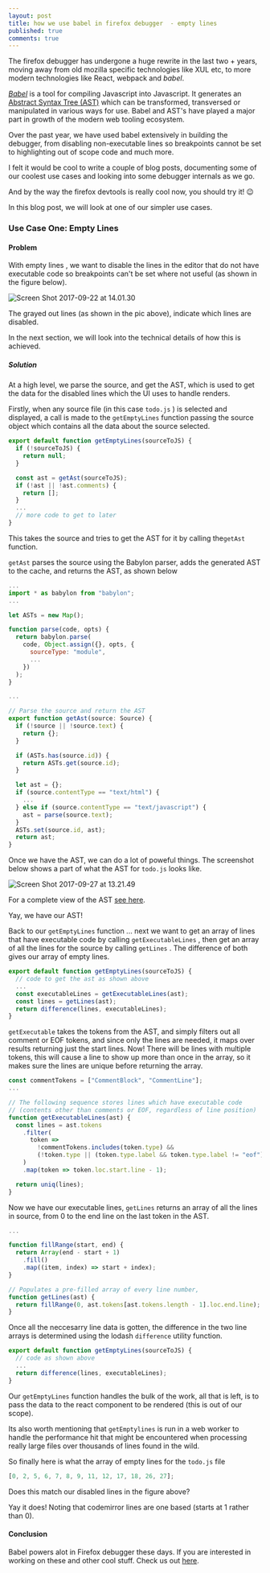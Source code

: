 ```yaml
---
layout: post
title: how we use babel in firefox debugger  - empty lines
published: true
comments: true
---
```


The firefox debugger has undergone a huge rewrite in the last two + years<!--more-->, moving away from old mozilla specific technologies like XUL etc, to more modern technologies like React, webpack and _babel_.

[_Babel_][babel] is a tool for compiling Javascript into Javascript. It generates an [Abstract Syntax Tree (AST)][ast_wiki] which can be transformed, transversed or manipulated in various ways for use. Babel and AST's have played a major part in growth of the modern web tooling ecosystem.

Over the past year, we have used babel extensively in building the debugger, from disabling non-executable lines so breakpoints cannot be set to highlighting out of scope code and much more.

I felt it would be cool to write a couple of blog posts, documenting some of our coolest use cases and looking into some debugger internals as we go.

And by the way the firefox devtools is really cool now, you should try it! 😉

In this blog post, we will look at one of our simpler use cases.

### Use Case One: Empty Lines

#### Problem

With empty lines , we want to disable the lines in the editor that do not have executable code so breakpoints can't be set where not useful (as shown in the figure below).

![Screen Shot 2017-09-22 at 14.01.30][code_view]

The grayed out lines (as shown in the pic above), indicate which lines are disabled.

In the next section, we will look into the technical details of how this is achieved.

##### Solution

At a high level, we parse the source, and get the AST, which is used to get the data for the disabled lines which the UI uses to handle renders.

Firstly, when any source file (in this case `todo.js` ) is selected and displayed, a call is made to the `getEmptyLines` function passing the source object which contains all the data about the source selected.

```js
export default function getEmptyLines(sourceToJS) {
  if (!sourceToJS) {
    return null;
  }

  const ast = getAst(sourceToJS);
  if (!ast || !ast.comments) {
    return [];
  }
  ...
  // more code to get to later
}
```

This takes the source and tries to get the AST for it by calling the`getAst` function.

`getAst` parses the source using the Babylon parser, adds the generated AST to the cache, and returns the AST, as shown below

```js
...
import * as babylon from "babylon";
...

let ASTs = new Map();

function parse(code, opts) {
  return babylon.parse(
    code, Object.assign({}, opts, {
      sourceType: "module",
      ...
    })
  );
}

...

// Parse the source and return the AST
export function getAst(source: Source) {
  if (!source || !source.text) {
    return {};
  }

  if (ASTs.has(source.id)) {
    return ASTs.get(source.id);
  }

  let ast = {};
  if (source.contentType == "text/html") {
    ...
  } else if (source.contentType == "text/javascript") {
    ast = parse(source.text);
  }
  ASTs.set(source.id, ast);
  return ast;
}
```

Once we have the AST, we can do a lot of poweful things. The screenshot below shows a part of what the AST for `todo.js` looks like.

![Screen Shot 2017-09-27 at 13.21.49][ast_view]

For a complete view of the AST [see here][ast].

Yay, we have our AST!

Back to our `getEmptyLines` function ... next we want to get an array of lines that have executable code by calling `getExecutableLines` , then get an array of all the lines for the source by calling `getLines` . The difference of both gives our array of empty lines.

```js
export default function getEmptyLines(sourceToJS) {
  // code to get the ast as shown above
  ...
  const executableLines = getExecutableLines(ast);
  const lines = getLines(ast);
  return difference(lines, executableLines);
}
```

`getExecutable` takes the tokens from the AST, and simply filters out all comment or EOF tokens, and since only the lines are needed, it maps over results returning just the start lines. Now! There will be lines with multiple tokens, this will cause a line to show up more than once in the array, so it makes sure the lines are unique before returning the array.

```js
const commentTokens = ["CommentBlock", "CommentLine"];
...

// The following sequence stores lines which have executable code
// (contents other than comments or EOF, regardless of line position)
function getExecutableLines(ast) {
  const lines = ast.tokens
    .filter(
      token =>
        !commentTokens.includes(token.type) &&
        (!token.type || (token.type.label && token.type.label != "eof"))
    )
    .map(token => token.loc.start.line - 1);

  return uniq(lines);
}
```

Now we have our executable lines, `getLines` returns an array of all the lines in source, from 0 to the end line on the last token in the AST.

```js
...

function fillRange(start, end) {
  return Array(end - start + 1)
    .fill()
    .map((item, index) => start + index);
}

// Populates a pre-filled array of every line number,
function getLines(ast) {
  return fillRange(0, ast.tokens[ast.tokens.length - 1].loc.end.line);
}
```

Once all the neccesarry line data is gotten, the difference in the two line arrays is determined using the lodash `difference` utility function.

```js
export default function getEmptyLines(sourceToJS) {
  // code as shown above
  ...
  return difference(lines, executableLines);
}
```

Our `getEmptyLines` function handles the bulk of the work, all that is left, is to pass the data to the react component to be rendered (this is out of our scope).

Its also worth mentioning that `getEmptylines` is run in a web worker to handle the performance hit that might be encountered when processing really large files over thousands of lines found in the wild.

So finally here is what the array of empty lines for the `todo.js` file

```js
[0, 2, 5, 6, 7, 8, 9, 11, 12, 17, 18, 26, 27];
```

Does this match our disabled lines in the figure above?

Yay it does! Noting that codemirror lines are one based (starts at 1 rather than 0).

#### Conclusion

Babel powers alot in Firefox debugger these days. If you are interested in working on these and other cool stuff.
Check us out [here][debugger].

[babel]: https://babeljs.io/
[ast_wiki]: https://en.wikipedia.org/wiki/Abstract_syntax_tree
[ast]: https://astexplorer.net/#/gist/8ef7a7ea2124d997984e7cea06ab9ae4/16ffabe564617bca00acc693d406961ecf718f46
[ast_view]: /assets/imgs/ast_view.png
[code_view]: /assets/imgs/code_view.png
[debugger]: https://github.com/devtools-html/debugger.html
